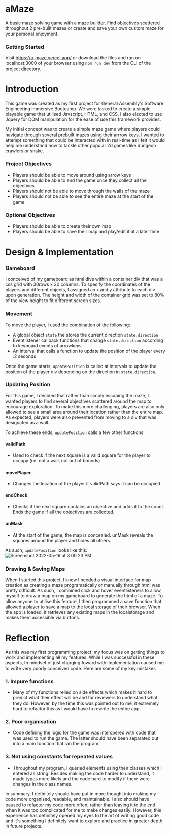 # aMaze
A basic maze solving game with a maze builder. Find objectives scattered throughout 2 pre-built mazes or create and save your own custom maze for your personal enjoyment. 

### Getting Started
Visit https://a-maze.vercel.app/ or download the files and run on localhost:3000 of your browser using `npm run dev` from the CLI of the project directory.


# Introduction
This game was created as my first project for General Assembly's Software Engineering Immersive Bootcamp. We were tasked to create a simple playable game that utilised Javscript, HTML, and CSS. I also elected to use Jquery for DOM manipulation for the ease of use this framework provides. 

My initial concept was to create a simple maze game where players could navigate through several prebuilt mazes using their arrrow keys. I wanted to attempt something that could be interacted with in real-time as I felt it would help me understand how to tackle other popular 2d games like dungeon crawlers or snake.

### Project Objectives
* Players should be able to move around using arrow keys
* Players should be able to end the game once they collect all the objectives
* Players should not be able to move through the walls of the maze
* Players should not be able to see the entire maze at the start of the game

### Optional Objectives
* Players should be able to create their own map
* Players should be able to save their map and play/edit it at a later time

# Design & Implementation

### Gameboard
I conceived of my gameboard as html divs within a container div that was a css grid with 30rows x 30 columns. To specify the coordinates of the players and different objects, I assigned an x and y attribute to each div upon generation. The height and width of the container grid was set to 80% of the view height to fit different screen sizes.

### Movement
To move the player, I used the combination of the following:
* A global object `state` the stores the current direction `state.direction`
* Eventlistener callback functions that change `state.direction` according to keyboard events of arrowkeys
* An interval that calls a function to update the position of the player every .2 seconds

Once the game starts, `updatePosition` is called at intervals to update the position of the player div depending on the direction in `state.direction`.

### Updating Position
For this game, I decided that rather than simply escaping the maze, I wanted players to find several objectives scattered around the map to encourage exploration. To make this more challenging, players are also only allowed to see a small area around their location rather than the entire map. As expected, players were also prevented from moving to a div that was designated as a wall.

To achieve these ends, `updatePosition` calls a few other functions: 
#### validPath
* Used to check if the next square is a valid square for the player to occupy (i.e. not a wall, not out of bounds)

#### movePlayer
* Changes the location of the player if validPath says it can be occupied.

#### endCheck
* Checks if the next square contains an objective and adds it to the count. Ends the game if all the objectives are collected. 

#### unMask
* At the start of the game, the map is concealed. unMask reveals the squares around the player and hides all others. 

As such, `updatePosition` looks like this:
![Screenshot 2022-05-16 at 3 00 23 PM](https://user-images.githubusercontent.com/32446451/168536762-2b937719-b86c-4658-8ef3-98d8d09ef613.png)

### Drawing & Saving Maps
When I started this project, I knew I needed a visual interface for map creation as creating a maze programatically or manually through html was pretty difficult. As such, I combined click and hover eventlisteners to allow myself to draw a map on my gameboard to generate the html of a maze. To allow anyone to utilise this feature, I then programmed a save function that allowed a player to save a map to the local storage of their browser. When the app is loaded, it retrieves any existing maps in the localstorage and makes them accessible via buttons.

# Reflection
As this was my first programming project, my focus was on getting things to work and implementing all my features. While I was successful in these aspects, th mindset of just charging foward with implementation caused me to write very poorly conceived code. Here are some of my key mistakes

### 1. Impure functions
* Many of my functions relied on side effects which makes it hard to predict what their effect will be and for reviewers to understand what they do. However, by the time this was pointed out to me, it extremely hard to refactor this as I would have to rewrite the entire app. 

### 2. Poor organisation
* Code defining the logic for the game was interspered with code that was used to run the game. The latter should have been separated out into a main function that ran the program. 

### 3. Not using constants for repeated values
* Throughout my program, I queried elements using their classes which I entered as string. Besides making the code harder to understand, it made typos more likely and the code hard to modify if there were changes in the class names.

In summary, I definitely should have put in more thought into making my code more organised, readable, and maintainable. I also should have paused to refactor my code more often, rather than leaving it to the end when it was too complicated for me to make changes easily. However, this experience has definitely opened my eyes to the art of writing good code and it's something I definitely want to explore and practice in greater depth in future projects.
